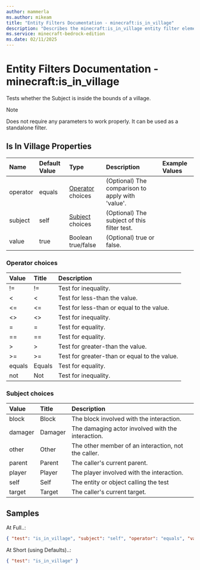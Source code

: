 ```yaml
---
author: mammerla
ms.author: mikeam
title: "Entity Filters Documentation - minecraft:is_in_village"
description: "Describes the minecraft:is_in_village entity filter element"
ms.service: minecraft-bedrock-edition
ms.date: 02/11/2025 
---
```


# Entity Filters Documentation - minecraft:is_in_village

Tests whether the Subject is inside the bounds of a village.

> [!Note]
> Does not require any parameters to work properly. It can be used as a standalone filter.


## Is In Village Properties

|Name       |Default Value |Type |Description |Example Values |
|:----------|:-------------|:----|:-----------|:------------- |
| operator | equals | [Operator](#operator-choices) choices | (Optional) The comparison to apply with 'value'. |  | 
| subject | self | [Subject](#subject-choices) choices | (Optional) The subject of this filter test. |  | 
| value | true | Boolean true/false | (Optional) true or false. |  | 

### Operator choices

|Value       |Title |Description |
|:-----------|:-----|:-----------|
| != | != | Test for inequality.|
| < | < | Test for less-than the value.|
| <= | <= | Test for less-than or equal to the value.|
| <> | <> | Test for inequality.|
| = | = | Test for equality.|
| == | == | Test for equality.|
| > | > | Test for greater-than the value.|
| >= | >= | Test for greater-than or equal to the value.|
| equals | Equals | Test for equality.|
| not | Not | Test for inequality.|

### Subject choices

|Value       |Title |Description |
|:-----------|:-----|:-----------|
| block | Block | The block involved with the interaction.|
| damager | Damager | The damaging actor involved with the interaction.|
| other | Other | The other member of an interaction, not the caller.|
| parent | Parent | The caller's current parent.|
| player | Player | The player involved with the interaction.|
| self | Self | The entity or object calling the test|
| target | Target | The caller's current target.|

## Samples

At Full..: 

```json
{ "test": "is_in_village", "subject": "self", "operator": "equals", "value": "true" }
```

At Short (using Defaults)..: 

```json
{ "test": "is_in_village" }
```

